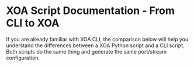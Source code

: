 # XOA Script Documentation - From CLI to XOA

If you are already familiar with XOA CLI, the comparison below will help you understand the differences between a XOA Python script and a CLI script. Both scripts do the same thing and generate the same port/stream configuration.